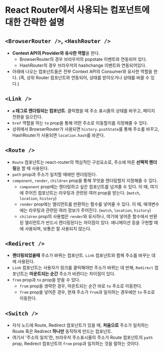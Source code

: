 # React Router에서 사용되는 컴포넌트에 대한 간략한 설명

## `<BrowserRouter />`, `<HashRouter />`

- **Context API의 Provider와 유사한 역할**을 한다.
  - BrowserRouter의 경우 브라우저의 popstate 이벤트와 연동되어 있다.
  - HashRouter의 경우 브라우저의 hashchange 이벤트와 연동되어있다.
- 아래에 나오는 컴포넌트들은 전부 Context API의 Consumer와 유사한 역할을 한다. (즉, 상위 Router 컴포넌트와 연동되어, 상태를 받아오거나 상태를 바꿀 수 있다.)

## `<Link />`

- **`a` 태그로 렌더링되는 컴포넌트.** 클릭했을 때 주소 표시줄의 상태를 바꾸고, 페이지 전환을 일으킨다.
- `href` 역할을 하는 `to` prop을 통해 어떤 주소로 이동할지를 지정해줄 수 있다.
- 상위에서 BrowserRouter가 사용되면 `history.pushState`를 통해 주소를 바꾸고, HashRouter가 사용되면 `location.hash`를 바꾼다.

## `<Route />`

- `Route` 컴포넌트는 react-router의 핵심적인 구성요소로, 주소에 따른 **선택적 렌더링**을 할 때 사용된다.
- `path` prop과 주소가 일치할 때에만 렌더링된다.
- `component`, `render`, `children` prop을 통해 무엇을 렌더링할지 지정해줄 수 있다.
  - `component` prop에는 렌더링하고 싶은 컴포넌트를 넘겨줄 수 있다. 이 때, 여기에 주어진 컴포넌트는 라우팅과 관련된 여러 prop을 받는다. (`match`, `location`, `history`)
  - `render` prop에는 엘리먼트를 반환하는 함수를 넣어줄 수 있다. 이 때, 매개변수에는 라우팅과 관련된 여러 정보가 주어진다. (`match`, `location`, `history`)
  - `children` prop의 사용법은 `render`와 유사하나, 여기에 넣어준 함수에서 반환된 엘리먼트가 반드시 렌더링된다는 차이점이 있다. 애니메이션 등을 구현할 때에 사용되며, 보통은 잘 사용되지 않는다.

## `<Redirect />`

- **렌더링되었을때** 주소가 바뀌는 컴포넌트. `Link` 컴포넌트와 함께 주소를 바꾸는 데에 사용된다.
- `Link` 컴포넌트는 사용자가 링크를 클릭해야만 주소가 바뀌는 데 반해, `Redirect` 컴포넌트는 **마운트되는 순간** 주소가 바뀐다는 차이점이 있다.
- `from` prop과 `to` prop을 받을 수 있다.
  - `from` prop을 생략한 경우, 마운트되는 순간 바로 `to` 주소로 이동한다.
  - `from` prop을 넣어준 경우, 현재 주소가 `from`과 일치하는 경우에만 `to` 주소로 이동한다. 

## `<Switch />`

- 자식 노드에 Route, Redirect 컴포넌트가 있을 때, **처음으로** 주소가 일치하는 Route 혹은 Redirect **하나만** 동작하게 만드는 컴포넌트. 
- 여기서 '주소의 일치'란, 브라우저 주소표시줄의 주소가 Route 컴포넌트의 `path` prop, Redirect 컴포넌트의 `from` prop과 일치하는 것을 말하는 것이다. 